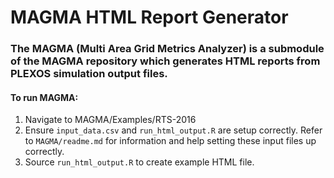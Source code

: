 # MAGMA HTML Report Generator

### The MAGMA (Multi Area Grid Metrics Analyzer) is a submodule of the MAGMA repository which generates HTML reports from PLEXOS simulation output files. 

#### To run MAGMA: 

1. Navigate to MAGMA/Examples/RTS-2016
2. Ensure `input_data.csv` and `run_html_output.R` are setup correctly. Refer to `MAGMA/readme.md` for information and help setting these input files up correctly. 
3. Source `run_html_output.R` to create example HTML file. 